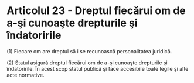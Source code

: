 # Articolul 23 - Dreptul fiecărui om de a-şi cunoaşte drepturile şi îndatoririle

(1) Fiecare om are dreptul să i se recunoască personalitatea juridică.

(2) Statul asigură dreptul fiecărui om de a-şi cunoaşte drepturile şi îndatoririle. În acest scop statul publică şi face accesibile toate legile şi alte acte normative.